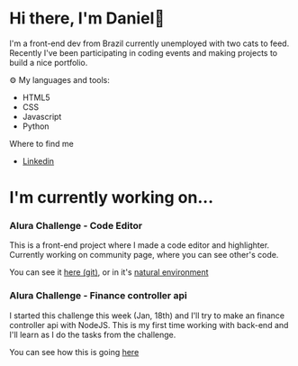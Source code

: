 # Hi there, I'm Daniel👋

I'm a front-end dev from Brazil currently unemployed with two cats to feed. Recently I've been participating in coding events and making projects to build a nice portfolio.

⚙️ My languages and tools:
- HTML5
- CSS
- Javascript
- Python 


Where to find me
- [Linkedin](https://www.linkedin.com/in/contatodanielben/)


# I'm currently working on...
### Alura Challenge - Code Editor
This is a front-end project where I made a code editor and highlighter. Currently working on community page, where you can see other's code.

You can see it [here (git)](https://github.com/daniel-ben/alura-challenge-2),
or in it's [natural environment](daniel-ben.github.io/alura-challenge-2/)


### Alura Challenge - Finance controller api
I started this challenge this week (Jan, 18th) and I'll try to make an finance controller api with NodeJS. This is my first time working with back-end and I'll learn as I do the tasks from the challenge.

You can see how this is going [here](https://github.com/daniel-ben/finance-controller)
 
<!--
**daniel-ben/daniel-ben** is a ✨ _special_ ✨ repository because its `README.md` (this file) appears on your GitHub profile.

Here are some ideas to get you started:

- 🔭 I’m currently working on ...
- 🌱 I’m currently learning ...
- 👯 I’m looking to collaborate on ...
- 🤔 I’m looking for help with ...
- 💬 Ask me about ...
- 📫 How to reach me: ...
- 😄 Pronouns: ...
- ⚡ Fun fact: ...

Git sintax
### titles
**bold** *italic*
**destaque _especiial_ **
'''language
 highlight code 
'''
[link](url)
[link relativo a diretórios](path/)
- itens
- de uma
- lista
-->
